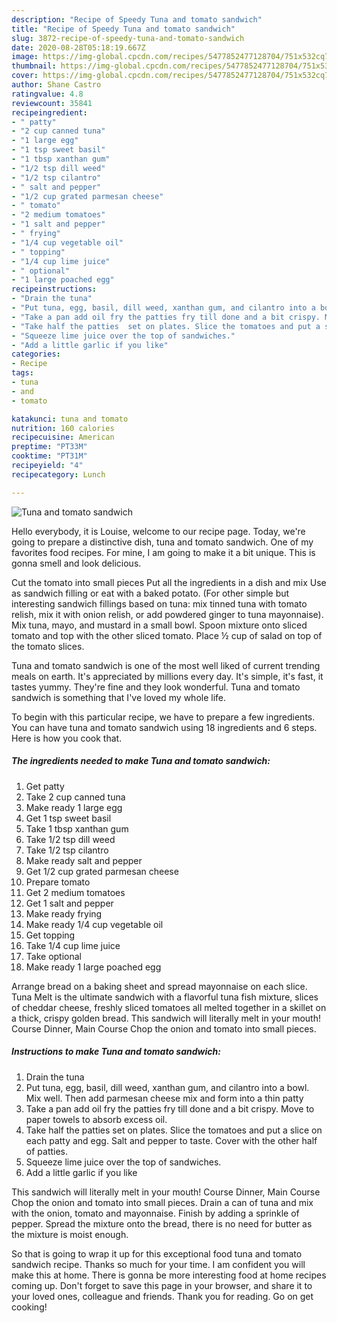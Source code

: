 ```yaml
---
description: "Recipe of Speedy Tuna and tomato sandwich"
title: "Recipe of Speedy Tuna and tomato sandwich"
slug: 3872-recipe-of-speedy-tuna-and-tomato-sandwich
date: 2020-08-28T05:18:19.667Z
image: https://img-global.cpcdn.com/recipes/5477852477128704/751x532cq70/tuna-and-tomato-sandwich-recipe-main-photo.jpg
thumbnail: https://img-global.cpcdn.com/recipes/5477852477128704/751x532cq70/tuna-and-tomato-sandwich-recipe-main-photo.jpg
cover: https://img-global.cpcdn.com/recipes/5477852477128704/751x532cq70/tuna-and-tomato-sandwich-recipe-main-photo.jpg
author: Shane Castro
ratingvalue: 4.8
reviewcount: 35841
recipeingredient:
- " patty"
- "2 cup canned tuna"
- "1 large egg"
- "1 tsp sweet basil"
- "1 tbsp xanthan gum"
- "1/2 tsp dill weed"
- "1/2 tsp cilantro"
- " salt and pepper"
- "1/2 cup grated parmesan cheese"
- " tomato"
- "2 medium tomatoes"
- "1 salt and pepper"
- " frying"
- "1/4 cup vegetable oil"
- " topping"
- "1/4 cup lime juice"
- " optional"
- "1 large poached egg"
recipeinstructions:
- "Drain the tuna"
- "Put tuna, egg, basil, dill weed, xanthan gum, and cilantro into a bowl. Mix well. Then add parmesan cheese mix and form into a thin patty"
- "Take a pan add oil fry the patties fry till done and a bit crispy. Move to paper towels to absorb excess oil."
- "Take half the patties  set on plates. Slice the tomatoes and put a slice on each patty and egg. Salt and pepper to taste.  Cover with the other half of patties."
- "Squeeze lime juice over the top of sandwiches."
- "Add a little garlic if you like"
categories:
- Recipe
tags:
- tuna
- and
- tomato

katakunci: tuna and tomato 
nutrition: 160 calories
recipecuisine: American
preptime: "PT33M"
cooktime: "PT31M"
recipeyield: "4"
recipecategory: Lunch

---
```



![Tuna and tomato sandwich](https://img-global.cpcdn.com/recipes/5477852477128704/751x532cq70/tuna-and-tomato-sandwich-recipe-main-photo.jpg)

Hello everybody, it is Louise, welcome to our recipe page. Today, we're going to prepare a distinctive dish, tuna and tomato sandwich. One of my favorites food recipes. For mine, I am going to make it a bit unique. This is gonna smell and look delicious.

Cut the tomato into small pieces Put all the ingredients in a dish and mix Use as sandwich filling or eat with a baked potato. (For other simple but interesting sandwich fillings based on tuna: mix tinned tuna with tomato relish, mix it with onion relish, or add powdered ginger to tuna mayonnaise). Mix tuna, mayo, and mustard in a small bowl. Spoon mixture onto sliced tomato and top with the other sliced tomato. Place ½ cup of salad on top of the tomato slices.

Tuna and tomato sandwich is one of the most well liked of current trending meals on earth. It's appreciated by millions every day. It's simple, it's fast, it tastes yummy. They're fine and they look wonderful. Tuna and tomato sandwich is something that I've loved my whole life.


To begin with this particular recipe, we have to prepare a few ingredients. You can have tuna and tomato sandwich using 18 ingredients and 6 steps. Here is how you cook that.

<!--inarticleads1-->

##### The ingredients needed to make Tuna and tomato sandwich:

1. Get  patty
1. Take 2 cup canned tuna
1. Make ready 1 large egg
1. Get 1 tsp sweet basil
1. Take 1 tbsp xanthan gum
1. Take 1/2 tsp dill weed
1. Take 1/2 tsp cilantro
1. Make ready  salt and pepper
1. Get 1/2 cup grated parmesan cheese
1. Prepare  tomato
1. Get 2 medium tomatoes
1. Get 1 salt and pepper
1. Make ready  frying
1. Make ready 1/4 cup vegetable oil
1. Get  topping
1. Take 1/4 cup lime juice
1. Take  optional
1. Make ready 1 large poached egg


Arrange bread on a baking sheet and spread mayonnaise on each slice. Tuna Melt is the ultimate sandwich with a flavorful tuna fish mixture, slices of cheddar cheese, freshly sliced tomatoes all melted together in a skillet on a thick, crispy golden bread. This sandwich will literally melt in your mouth! Course Dinner, Main Course Chop the onion and tomato into small pieces. 

<!--inarticleads2-->

##### Instructions to make Tuna and tomato sandwich:

1. Drain the tuna
1. Put tuna, egg, basil, dill weed, xanthan gum, and cilantro into a bowl. Mix well. Then add parmesan cheese mix and form into a thin patty
1. Take a pan add oil fry the patties fry till done and a bit crispy. Move to paper towels to absorb excess oil.
1. Take half the patties  set on plates. Slice the tomatoes and put a slice on each patty and egg. Salt and pepper to taste.  Cover with the other half of patties.
1. Squeeze lime juice over the top of sandwiches.
1. Add a little garlic if you like


This sandwich will literally melt in your mouth! Course Dinner, Main Course Chop the onion and tomato into small pieces. Drain a can of tuna and mix with the onion, tomato and mayonnaise. Finish by adding a sprinkle of pepper. Spread the mixture onto the bread, there is no need for butter as the mixture is moist enough. 

So that is going to wrap it up for this exceptional food tuna and tomato sandwich recipe. Thanks so much for your time. I am confident you will make this at home. There is gonna be more interesting food at home recipes coming up. Don't forget to save this page in your browser, and share it to your loved ones, colleague and friends. Thank you for reading. Go on get cooking!
